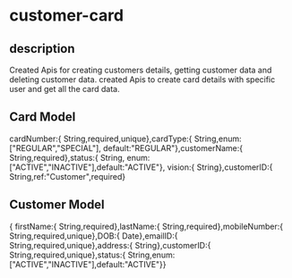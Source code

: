 # customer-card
## description 
 Created Apis for creating customers details, getting customer data and deleting customer data.
 created Apis to create card details with specific user and get all the card data.
 
 
 ## Card Model
  cardNumber:{ String,required,unique},cardType:{ String,enum:["REGULAR","SPECIAL"], default:"REGULAR"},customerName:{ String,required},status:{ String, enum:["ACTIVE","INACTIVE"],default:"ACTIVE"}, vision:{ String},customerID:{ String,ref:"Customer",required}
   
 ## Customer Model
   { firstName:{ String,required},lastName:{ String,required},mobileNumber:{ String,required,unique},DOB:{ Date},emailID:{ String,required,unique},address:{ String},customerID:{ String,required,unique},status:{ String,enum:["ACTIVE","INACTIVE"],default:"ACTIVE"}}
